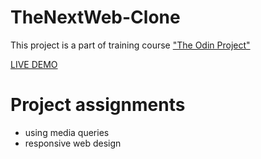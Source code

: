 # TheNextWeb-Clone
This project is a part of training course ["The Odin Project"](https://www.theodinproject.com/paths/full-stack-javascript/courses/html-and-css/lessons/building-with-responsive-design)

[LIVE DEMO](https://sirjohnsem.github.io/TheNextWeb-Clone/)

# Project assignments
- using media queries
- responsive web design
